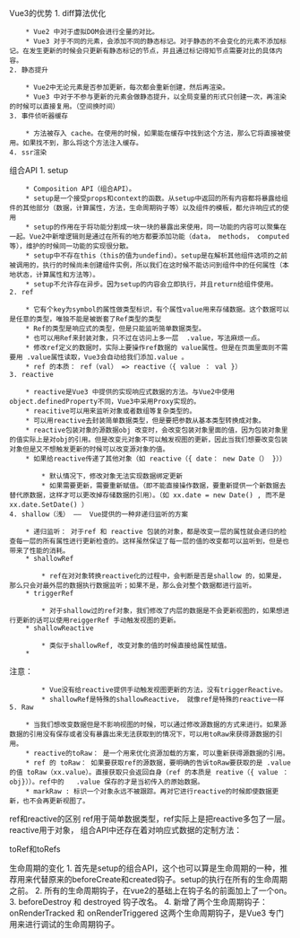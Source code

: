 Vue3的优势
	1. diff算法优化

		* Vue2 中对于虚拟DOM会进行全量的对比。
		* Vue3 对于不同的元素，会添加不同的静态标记。对于静态的不会变化的元素不添加标记。在发生更新的时候会只更新有静态标记的节点，并且通过标记得知节点需要对比的具体内容。
	2. 静态提升

		* Vue2中无论元素是否参加更新，每次都会重新创建，然后再渲染。
		* Vue3 中对于不参与更新的元素会做静态提升，以全局变量的形式只创建一次，再渲染的时候可以直接复用。（空间换时间）
	3. 事件侦听器缓存

		* 方法被存入 cache。在使用的时候，如果能在缓存中找到这个方法，那么它将直接被使用。如果找不到，那么将这个方法注入缓存。
	4. ssr渲染


组合API
	1. setup

		* Composition API（组合API）。
		* setup是一个接受props和context的函数。从setup中返回的所有内容都将暴露给组件的其他部分（数据，计算属性，方法，生命周期钩子等）以及组件的模板，都允许响应式的使用
		* setup的作用在于将功能分割成一块一块的暴露出来使用，同一功能的内容可以聚集在一起。Vue2中新增逻辑则是通过在所有的地方都要添加功能（data， methods， computed等），维护的时候同一功能的实现很分散。
		* setup中不存在this（this的值为undefind）。setup是在解析其他组件选项的之前被调用的，执行的时候尚未创建组件实例，所以我们在这时候不能访问到组件中的任何属性（本地状态，计算属性和方法等）。
		* setup不允许存在异步。因为setup的内容会立即执行，并且return给组件使用。
	2. ref

		* 它有个key为symbol的属性做类型标识，有个属性value用来存储数据。这个数据可以是任意的类型，唯独不能是被嵌套了Ref类型的类型
		* Ref的类型是响应式的类型，但是只能监听简单数据类型。
		* 也可以用Ref来封装对象，只不过在访问上多一层  .value，写法麻烦一点。
		* 修改ref定义的数据时，实际上要操作ref数据的 value属性。但是在页面里面则不需要用 .value属性读取，Vue3会自动给我们添加.value 。
		* ref 的本质： ref（val） => reactive（{ value ： val }）
	3. reactive

		* reactive是Vue3 中提供的实现响应式数据的方法。与Vue2中使用object.definedProperty不同，Vue3中采用Proxy实现的。
		* reacitive可以用来监听对象或者数组等复杂类型的。
		* 可以用reactive去封装简单数据类型，但是要把参数从基本类型转换成对象。
		* reactive包装对象的源数据obj 改变时，会改变包装对象里面的值，因为包装对象里的值实际上是对obj的引用。但是改变元对象不可以触发视图的更新，因此当我们想要改变包装对象但是又不想触发更新的时候可以改变源对象的值。
		* 如果给reactive传递了其他对象（如 reactive（{ date： new Date（） }））

			* 默认情况下，修改对象无法实现数据绑定更新
			* 如果需要更新，需要重新赋值。（即不能直接操作数据，要重新提供一个新数据去替代原数据，这样才可以更改掉存储数据的引用）。（如 xx.date = new Date() , 而不是 xx.date.SetDate() ）
	4. shallow（浅） ——  Vue提供的一种非递归监听的方案

		* 递归监听： 对于ref 和 reactive 包装的对象，都是改变一层的属性就会递归的检查每一层的所有属性进行更新检查的。这样虽然保证了每一层的值的改变都可以监听到，但是也带来了性能的消耗。
		* shallowRef

			* ref在对对象转换reactive化的过程中，会判断是否是shallow 的，如果是，那么只会对最外层的数据执行数据监听；如果不是，那么会对整个数据都进行监听。
		* triggerRef

			* 对于shallow过的ref对象，我们修改了内层的数据是不会更新视图的，如果想进行更新的话可以使用reiggerRef 手动触发视图的更新。
		* shallowReactive

			* 类似于shallowRef, 改变对象的值的时候直接给属性赋值。
		* 
注意：

			* Vue没有给reactive提供手动触发视图更新的方法，没有triggerReactive。
			* shallowRef是特殊的shallowReactive， 就像ref是特殊的reactive一样
	5. Raw

		* 当我们想改变数据但是不影响视图的时候，可以通过修改源数据的方式来进行。如果源数据的引用没有保存或者没有暴露出来无法获取到的情况下，可以用toRaw来获得源数据的引用。
		* reactive的toRaw： 是一个用来优化资源加载的方案，可以重新获得源数据的引用。
		* ref 的 toRaw： 如果要获取ref的源数据，要明确的告诉toRaw要获取的是 .value 的值 toRaw（xx.value）。直接获取只会返回自身（ref 的本质是 reative（{ value ： obj}））。ref中的   .value 保存的才是当初传入的原始数据。
		* markRaw : 标识一个对象永远不被跟踪。再对它进行reactive的时候即使数据更新，也不会再更新视图了。




ref和reactive的区别
ref用于简单数据类型，ref实际上是把reactive多包了一层。
reactive用于对象，
组合API中还存在着对响应式数据的定制方法：

toRef和toRefs

生命周期的变化
	1. 首先是setup的组合API，这个也可以算是生命周期的一种，推荐用来代替原来的beforeCreate和created钩子。setup的执行在所有的生命周期之前。
	2. 所有的生命周期钩子，在vue2的基础上在钩子名的前面加上了一个on。
	3. beforeDestroy 和 destroyed 钩子改名。
	4. 新增了两个生命周期钩子： onRenderTracked 和 onRenderTriggered 这两个生命周期钩子，是Vue3 专门用来进行调试的生命周期钩子。